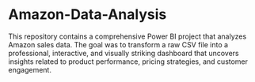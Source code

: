 # Amazon-Data-Analysis
This repository contains a comprehensive Power BI project that analyzes Amazon sales data. The goal was to transform a raw CSV file into a professional, interactive, and visually striking dashboard that uncovers insights related to product performance, pricing strategies, and customer engagement.
